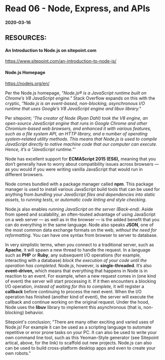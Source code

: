# Read 06 - Node, Express, and APIs

#### 2020-03-16

## RESOURCES:
#### An Introduction to Node.js on sitepoint.com <br>
https://www.sitepoint.com/an-introduction-to-node-js/ <br>
#### Node.js Homepage <br>
https://nodejs.org/en/ <br>

   Per the Node.js homepage, *"Node.js® is a JavaScript runtime built on Chrome’s V8 JavaScript engine."*
Stack Overflow expands on this with the cryptic, *"Node.js is an event-based, non-blocking, asynchronous I/O runtime that uses Google’s V8 JavaScript engine and libuv library."*

   Per sitepoint; 
*'The creator of Node (Ryan Dahl) took the V8 engine, an open-source JavaScript engine that runs in Google Chrome and other Chromium-based web browsers, and enhanced it with various features, such as a file system API, an HTTP library, and a number of operating system–related utility methods.*
*This means that Node.js is used to compile JavaScript directly to native machine code that our computer can execute. Hence, it’s a "JavaScript runtime."'*

Node has excellent support for __ECMAScript 2015 (ES6),__ meaning that you don’t generally have to worry about compatibility issues across browsers — as you would if you were writing vanilla JavaScript that would run in different browsers.

Node comes bundled with a package manager called __npm__. This package manager is used to install various JavaScript build tools that can be used for anything from *bundling your JavaScript files and dependencies into static assets*, to *running tests*, or *automatic code linting and style checking*.

Node.js also enables *running JavaScript on the server (Back-end)*. Aside from speed and scalability, an often-touted advantage of using JavaScript on a web server — as well as in the browser — is the added benefit that you can do everything in the same language.
Node also speaks __JSON__, one of the most common data exchange formats on the web, *without the need for reformatting*. You can have one syntax from browser to server to database.

In very simplistic terms, when you connect to a traditional server, such as __Apache__, it will spawn a new thread to handle the request. In a language such as __PHP__ or __Ruby__, any subsequent I/O operations (for example, interacting with a database) *block the execution of your code until the operation has completed*. 
Node.js, however, is __single-threaded__. It’s also __event-driven,__ which means that everything that happens in Node is in reaction to an event. For example, when a new request comes in (one kind of event) the server will start processing it. If it then encounters a blocking I/O operation, *instead of waiting for this to complete,* it will register a __callback__ before continuing to process the next event. When the I/O operation has finished (another kind of event), the server will execute the callback and continue working on the original request. Under the hood, Node uses the __libuv__ library to implement this asynchronous (that is, non-blocking) behavior.

Sitepoint's conclusion; "There are many other exciting and varied uses of Node.js! For example it can be used as a scripting language to automate repetitive or error prone tasks on your PC. It can also be used to write your own command line tool, such as this Yeoman-Style generator (see Sitepoint artical, above, for the link) to scaffold out new projects. Node.js can also can be used to build cross-platform desktop apps and even to create your own robots."
